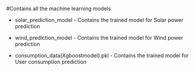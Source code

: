 <p class="has-line-data" data-line-start="0" data-line-end="1">#Contains all the machine learning models</p>
<ul>
<li class="has-line-data" data-line-start="2" data-line-end="4">
<p class="has-line-data" data-line-start="2" data-line-end="3">solar_prediction_model - Contains the trained model for Solar power prediction</p>
</li>
<li class="has-line-data" data-line-start="4" data-line-end="6">
<p class="has-line-data" data-line-start="4" data-line-end="5">wind_prediction_model - Contains the trained model for Wind power prediction</p>
</li>
<li class="has-line-data" data-line-start="6" data-line-end="7">
<p class="has-line-data" data-line-start="6" data-line-end="7">consumption_data(Xgboostmodel).pkl - Contains the trained model for User consumption prediction</p>
</li>
</ul>